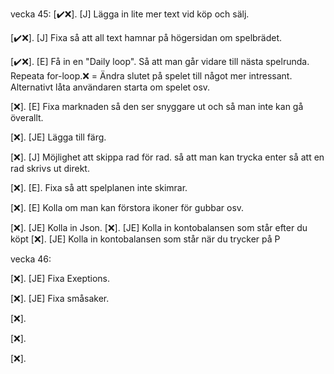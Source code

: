 vecka 45:
[✔️❌]. [J] Lägga in lite mer text vid köp och sälj.

[✔️❌]. [J] Fixa så att all text hamnar på högersidan om spelbrädet. 

[✔️❌]. [E] Få in en "Daily loop". Så att man går vidare till nästa spelrunda. Repeata for-loop.❌ = Ändra slutet på spelet till något mer intressant. Alternativt låta användaren starta om spelet osv.

[❌]. [E] Fixa marknaden så den ser snyggare ut och så man inte kan gå överallt.

[❌]. [JE] Lägga till färg.

[❌]. [J] Möjlighet att skippa rad för rad. så att man kan trycka enter så att en rad skrivs ut direkt.

[❌]. [E]. Fixa så att spelplanen inte skimrar.

[❌]. [E] Kolla om man kan förstora ikoner för gubbar osv.

[❌]. [JE] Kolla in Json.
[❌]. [JE] Kolla in kontobalansen som står efter du köpt
[❌]. [JE] Kolla in kontobalansen som står när du trycker på P



vecka 46:

[❌]. [JE] Fixa Exeptions.

[❌]. [JE] Fixa småsaker.

[❌]. 

[❌]. 

[❌]. 

